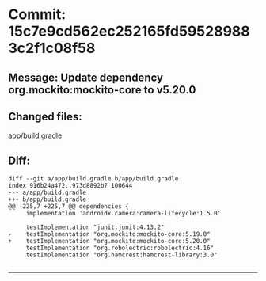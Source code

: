 # Commit: 15c7e9cd562ec252165fd595289883c2f1c08f58
## Message: Update dependency org.mockito:mockito-core to v5.20.0
## Changed files:
app/build.gradle

## Diff:
```
diff --git a/app/build.gradle b/app/build.gradle
index 916b24a472..973d8892b7 100644
--- a/app/build.gradle
+++ b/app/build.gradle
@@ -225,7 +225,7 @@ dependencies {
     implementation 'androidx.camera:camera-lifecycle:1.5.0'
 
     testImplementation "junit:junit:4.13.2"
-    testImplementation "org.mockito:mockito-core:5.19.0"
+    testImplementation "org.mockito:mockito-core:5.20.0"
     testImplementation "org.robolectric:robolectric:4.16"
     testImplementation "org.hamcrest:hamcrest-library:3.0"
 
```
-----------------------------------
